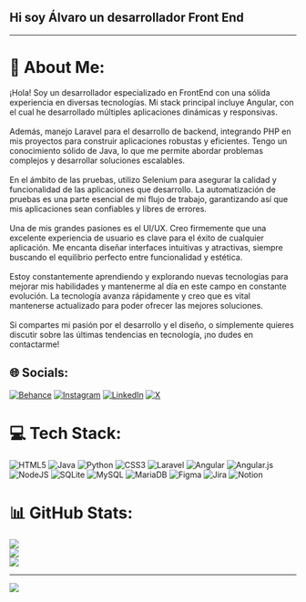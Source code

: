 ## Hi soy Álvaro un desarrollador Front End
---
# 💫 About Me:
¡Hola! Soy un desarrollador especializado en FrontEnd con una sólida experiencia en diversas tecnologías. Mi stack principal incluye Angular, con el cual he desarrollado múltiples aplicaciones dinámicas y responsivas. <br><br>Además, manejo Laravel para el desarrollo de backend, integrando PHP en mis proyectos para construir aplicaciones robustas y eficientes. Tengo un conocimiento sólido de Java, lo que me permite abordar problemas complejos y desarrollar soluciones escalables. <br><br>En el ámbito de las pruebas, utilizo Selenium para asegurar la calidad y funcionalidad de las aplicaciones que desarrollo. La automatización de pruebas es una parte esencial de mi flujo de trabajo, garantizando así que mis aplicaciones sean confiables y libres de errores.<br><br>Una de mis grandes pasiones es el UI/UX. Creo firmemente que una excelente experiencia de usuario es clave para el éxito de cualquier aplicación. Me encanta diseñar interfaces intuitivas y atractivas, siempre buscando el equilibrio perfecto entre funcionalidad y estética.<br><br>Estoy constantemente aprendiendo y explorando nuevas tecnologías para mejorar mis habilidades y mantenerme al día en este campo en constante evolución. La tecnología avanza rápidamente y creo que es vital mantenerse actualizado para poder ofrecer las mejores soluciones.<br><br>Si compartes mi pasión por el desarrollo y el diseño, o simplemente quieres discutir sobre las últimas tendencias en tecnología, ¡no dudes en contactarme!


## 🌐 Socials:
[![Behance](https://img.shields.io/badge/Behance-1769ff?logo=behance&logoColor=white)](https://behance.net/https://www.behance.net/alvarovillegas3) [![Instagram](https://img.shields.io/badge/Instagram-%23E4405F.svg?logo=Instagram&logoColor=white)](https://instagram.com/https://www.instagram.com/navy.study/) [![LinkedIn](https://img.shields.io/badge/LinkedIn-%230077B5.svg?logo=linkedin&logoColor=white)](https://linkedin.com/in/https://www.linkedin.com/in/alvaro-villegas/) [![X](https://img.shields.io/badge/X-black.svg?logo=X&logoColor=white)](https://x.com/https://twitter.com/nav_study) 

# 💻 Tech Stack:
![HTML5](https://img.shields.io/badge/html5-%23E34F26.svg?style=for-the-badge&logo=html5&logoColor=white) ![Java](https://img.shields.io/badge/java-%23ED8B00.svg?style=for-the-badge&logo=openjdk&logoColor=white) ![Python](https://img.shields.io/badge/python-3670A0?style=for-the-badge&logo=python&logoColor=ffdd54) ![CSS3](https://img.shields.io/badge/css3-%231572B6.svg?style=for-the-badge&logo=css3&logoColor=white) ![Laravel](https://img.shields.io/badge/laravel-%23FF2D20.svg?style=for-the-badge&logo=laravel&logoColor=white) ![Angular](https://img.shields.io/badge/angular-%23DD0031.svg?style=for-the-badge&logo=angular&logoColor=white) ![Angular.js](https://img.shields.io/badge/angular.js-%23E23237.svg?style=for-the-badge&logo=angularjs&logoColor=white) ![NodeJS](https://img.shields.io/badge/node.js-6DA55F?style=for-the-badge&logo=node.js&logoColor=white) ![SQLite](https://img.shields.io/badge/sqlite-%2307405e.svg?style=for-the-badge&logo=sqlite&logoColor=white) ![MySQL](https://img.shields.io/badge/mysql-4479A1.svg?style=for-the-badge&logo=mysql&logoColor=white) ![MariaDB](https://img.shields.io/badge/MariaDB-003545?style=for-the-badge&logo=mariadb&logoColor=white) ![Figma](https://img.shields.io/badge/figma-%23F24E1E.svg?style=for-the-badge&logo=figma&logoColor=white) ![Jira](https://img.shields.io/badge/jira-%230A0FFF.svg?style=for-the-badge&logo=jira&logoColor=white) ![Notion](https://img.shields.io/badge/Notion-%23000000.svg?style=for-the-badge&logo=notion&logoColor=white)
# 📊 GitHub Stats:
![](https://github-readme-stats.vercel.app/api?username=navStudy&theme=cobalt&hide_border=false&include_all_commits=true&count_private=true)<br/>
![](https://github-readme-streak-stats.herokuapp.com/?user=navStudy&theme=cobalt&hide_border=false)<br/>
![](https://github-readme-stats.vercel.app/api/top-langs/?username=navStudy&theme=cobalt&hide_border=false&include_all_commits=true&count_private=true&layout=compact)

---
[![](https://visitcount.itsvg.in/api?id=navStudy&icon=3&color=6)](https://visitcount.itsvg.in)

<!-- Proudly created with GPRM ( https://gprm.itsvg.in ) -->
